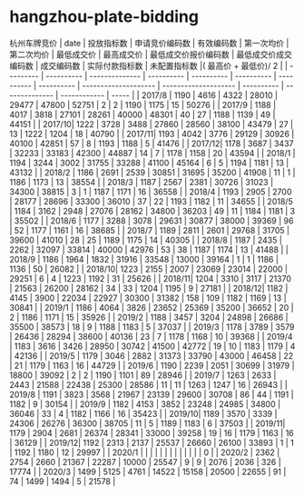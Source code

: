 # hangzhou-plate-bidding
杭州车牌竞价
| date      | 投放指标数 | 申请竞价编码数 | 有效编码数 | 第一次均价 | 第二次均价 | 最低成交价 | 最高成交价 | 最低成交价报价编码数 | 最低成交价成交编码数 | 成交编码数 | 实际付款指标数 | 未配置指标数 |( 最高价 + 最低价)/ 2  |
| --------- | ---------- | -------------- | ---------- | ---------- | ---------- | ---------- | ---------- | -------------------- | -------------------- | ---------- | -------------- | ------------ | ----- |
| 2017/8 | 1190       | 4616           | 4322       | 28010      | 29477      | 47800      | 52751      | 2                    | 2                    | 1190       | 1175           | 15           | 50276 |
| 2017/9 | 1188       | 4017           | 3818       | 27101      | 28261      | 40000      | 48301      | 40                   | 27                   | 1188       | 1139           | 49           | 44151 |
| 2017/10| 1222       | 3728           | 3488       | 27860      | 28560      | 38100      | 43479      | 27                   | 13                   | 1222       | 1204           | 18           | 40790 |
| 2017/11| 1193       | 4042           | 3776       | 29129      | 30926      | 40100      | 42851      | 57                   | 8                    | 1193       | 1188           | 5            | 41476 |
| 2017/12| 1178       | 3687           | 3437       | 32233      | 33183      | 42300      | 44887      | 14                   | 7                    | 1178       | 1158           | 20           | 43594 |
| 2018/1 | 1194       | 3244           | 3002       | 31755      | 33288      | 41100      | 45164      | 6                    | 5                    | 1194       | 1181           | 13           | 43132 |
| 2018/2 | 1186       | 2691           | 2539       | 30851      | 31695      | 35200      | 41908      | 11                   | 1                    | 1186       | 1173           | 13           | 38554 |
| 2018/3 | 1187       | 2567           | 2381       | 30726      | 31023      | 34300      | 38815      | 3                    | 1                    | 1187       | 1171           | 16           | 36558 |
| 2018/4 | 1193       | 2905           | 2700       | 28177      | 28696      | 33300      | 36010      | 37                   | 22                   | 1193       | 1182           | 11           | 34655 |
| 2018/5 | 1184       | 3162           | 2948       | 27076      | 28162      | 34800      | 36203      | 49                   | 11                   | 1184       | 1181           | 3            | 35502 |
| 2018/6 | 1177       | 3288           | 3078       | 29631      | 30877      | 38000      | 39369      | 96                   | 52                   | 1177       | 1161           | 16           | 38685 |
| 2018/7 | 1189       | 2811           | 2601       | 29768      | 31705      | 39600      | 41010      | 28                   | 25                   | 1189       | 1175           | 14           | 40305 |
| 2018/8 | 1187       | 2435           | 2262       | 32097      | 33814      | 40000      | 42976      | 53                   | 38                   | 1187       | 1174           | 13           | 41488 |
| 2018/9 | 1186       | 1964           | 1832       | 31916      | 33548      | 13000      | 39164      | 1                    | 1                    | 1186       | 1136           | 50           | 26082 |
| 2018/10| 1223       | 2155           | 2007       | 23069      | 23014      | 22000      | 29251      | 6                    | 4                    | 1223       | 1192           | 31           | 25626 |
| 2018/11| 1204       | 3310           | 3117       | 21370      | 21563      | 26200      | 28162      | 34                   | 33                   | 1204       | 1195           | 9            | 27181 |
| 2018/12| 1182       | 4145           | 3900       | 22034      | 22927      | 30300      | 31382      | 158                  | 109                  | 1182       | 1169           | 13           | 30841 |
| 2019/1 | 1186       | 4064           | 3826       | 23652      | 25369      | 35200      | 36652      | 20                   | 2                    | 1186       | 1171           | 15           | 35926 |
| 2019/2 | 1188       | 3457           | 3204       | 24898      | 26686      | 35500      | 38573      | 18                   | 9                    | 1188       | 1183           | 5            | 37037 |
| 2019/3 | 1178       | 3789           | 3579       | 26436      | 28294      | 38600      | 40136      | 23                   | 7                    | 1178       | 1168           | 10           | 39368 |
| 2019/4 | 1183       | 3616           | 3426       | 28950      | 30742      | 41500      | 42772      | 19                   | 10                   | 1183       | 1179           | 4            | 42136 |
| 2019/5 | 1179       | 3046           | 2882       | 31373      | 33790      | 43000      | 46458      | 22                   | 21                   | 1179       | 1163           | 16           | 44729 |
| 2019/6 | 1190       | 2239           | 2051       | 30699      | 31979      | 18800      | 39092      | 2                    | 2                    | 1190       | 1101           | 89           | 28946 |
| 2019/7 | 1263       | 2633           | 2443       | 21588      | 22438      | 25300      | 28586      | 11                   | 11                   | 1263       | 1247           | 16           | 26943 |
| 2019/8 | 1191       | 3823           | 3568       | 21967      | 23139      | 29600      | 30708      | 86                   | 44                   | 1191       | 1182           | 9            | 30154 |
| 2019/9 | 1182       | 4153           | 3852       | 23248      | 24985      | 34800      | 36046      | 33                   | 4                    | 1182       | 1166           | 16           | 35423 |
| 2019/10| 1189       | 3570           | 3339       | 24306      | 26276      | 36300      | 38705      | 11                   | 5                    | 1189       | 1183           | 6            | 37503 |
| 2019/11| 1179       | 2904           | 2681       | 26374      | 28341      | 33000      | 39258      | 19                   | 16                   | 1179       | 1163           | 16           | 36129 |
| 2019/12| 1192       | 2313           | 2137       | 25537      | 26660      | 26100      | 33893      | 1                    | 1                    | 1192       | 1180           | 12           | 29997 |
| 2020/1 |            |                |            |            |            |            |            |                      |                      |            |                |              | 0     |
| 2020/2 | 2362       | 2754           | 2660       | 21367      | 22287      | 10000      | 25547      | 9                    | 9                    | 2076       | 2036           | 326          | 17774 |
| 2020/3 | 1499       | 5125           | 4761       | 14522      | 15158      | 20500      | 22655      | 91                   | 74                   | 1499       | 1494           | 5            | 21578 |
